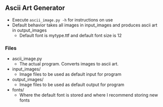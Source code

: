 ## Ascii Art Generator
 - Execute `ascii_image.py -h` for instructions on use
 - Default behavior takes all images in input_images and produces ascii art in output_images
     - Default font is mytype.ttf and default font size is 12

### Files
 - ascii_image.py
	- The actual program. Converts images to ascii art.
 - input_images/
	- Image files to be used as default input for program
 - output_images/
	- Image files to be used as default output for program
 - fonts/
	- Where the default font is stored and where I recommend storing new fonts